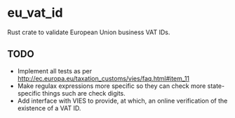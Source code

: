 # eu_vat_id

Rust crate to validate European Union business VAT IDs.

## TODO

* Implement all tests as per http://ec.europa.eu/taxation_customs/vies/faq.html#item_11
* Make regulax expressions more specific so they can check more state-specific things such are check digits.
* Add interface with VIES to provide, at which, an online verification of the existence of a VAT ID.
